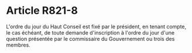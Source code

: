 # Article R821-8

L'ordre du jour du Haut Conseil est fixé par le président, en tenant compte, le cas échéant, de toute demande d'inscription à l'ordre du jour d'une question présentée par le commissaire du Gouvernement ou trois des membres.